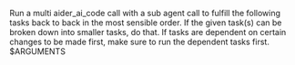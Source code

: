 Run a multi aider_ai_code call with a sub agent call to fulfill the following tasks back to back in the most sensible order. If the given task(s) can be broken down into smaller tasks, do that. If tasks are dependent on certain changes to be made first, make sure to run the dependent tasks first. $ARGUMENTS
